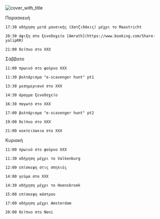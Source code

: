 
![cover_with_title](https://github.com/m-venturis/apako-dwro/assets/147306141/5c719d51-ed10-4682-853b-51f55a7f29e1)

Παρασκευή 

    17:30 οδήγηση μετά μουσικής (Χατζιδάκις) μέχρι το Maastricht 

    20:30 άφιξη στο ξενοδοχείο [Amrath](https://www.booking.com/Share-yalipRR) 

    21:00 δείπνο στο ΧΧΧ 

Σάββατο 

    11:00 πρωινό στο φούρνο ΧΧΧ 

    11:30 βολτάρισμα "e-scavenger hunt" pt1 

    13:30 μεσημεριανό στο ΧΧΧ 

    14:30 άραγμα ξενοδοχείο 

    16:30 παγωτό στο ΧΧΧ 

    17:00 βολτάρισμα "e-scavenger hunt" pt2 

    19:00 δείπνο στο ΧΧΧ 

    21:00 κοκτειλακια στο ΧΧΧ 

Κυριακή 

    11:00 πρωινό στο φούρνο ΧΧΧ 

    11:30 οδήγηση μέχρι το Valkenburg 

    12:00 επίσκεψη στις σπηλιές 

    14:00 γεύμα στο ΧΧΧ 

    14:30 οδήγηση μέχρι το Hoensbroek 

    15:00 επίσκεψη κάστρου 

    17:00 οδήγηση μέχρι Amsterdam 

    20:00 δείπνο στο Νeni 



